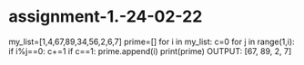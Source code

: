 # assignment-1.-24-02-22



my_list=[1,4,67,89,34,56,2,6,7]
 prime=[]
 for i in my_list:
 c=0
 for j in range(1,i): 
if i%j==0:
 c+=1
 if c==1: 
prime.append(i)
 print(prime)
 OUTPUT: [67, 89, 2, 7]
